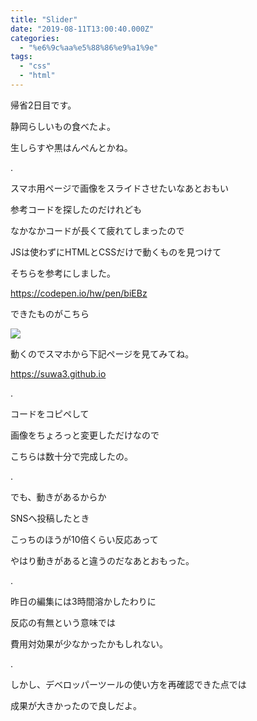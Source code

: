 ```yaml
---
title: "Slider"
date: "2019-08-11T13:00:40.000Z"
categories: 
  - "%e6%9c%aa%e5%88%86%e9%a1%9e"
tags: 
  - "css"
  - "html"
---
```


帰省2日目です。

静岡らしいもの食べたよ。

生しらすや黒はんぺんとかね。

.

スマホ用ページで画像をスライドさせたいなあとおもい

参考コードを探したのだけれども

なかなかコードが長くて疲れてしまったので

JSは使わずにHTMLとCSSだけで動くものを見つけて

そちらを参考にしました。

https://codepen.io/hw/pen/biEBz

できたものがこちら

![](/images/screenshot_20190811-2028566255143875797176069.jpg)

動くのでスマホから下記ページを見てみてね。

https://suwa3.github.io

.

コードをコピペして

画像をちょろっと変更しただけなので

こちらは数十分で完成したの。

.

でも、動きがあるからか

SNSへ投稿したとき

こっちのほうが10倍くらい反応あって

やはり動きがあると違うのだなあとおもった。

.

昨日の編集には3時間溶かしたわりに

反応の有無という意味では

費用対効果が少なかったかもしれない。

.

しかし、デベロッパーツールの使い方を再確認できた点では

成果が大きかったので良しだよ。
